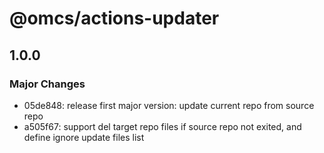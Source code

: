 # @omcs/actions-updater

## 1.0.0
### Major Changes

- 05de848: release first major version: update current repo from source repo
- a505f67: support del target repo files if source repo not exited, and define ignore update files list
